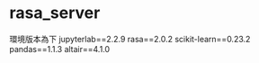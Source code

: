 # rasa_server  
環境版本為下
    jupyterlab==2.2.9
    rasa==2.0.2
    scikit-learn==0.23.2
    pandas==1.1.3
    altair==4.1.0
